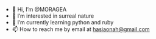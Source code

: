 - 👋 Hi, I’m @MORAGEA
- 👀 I’m interested in surreal nature
- 🌱 I’m currently learning python and ruby
- 📫 How to reach me by email at hasiaonah@gmail.com 

<!---
MORAGEA/MORAGEA is a ✨ special ✨ repository because its `README.md` (this file) appears on your GitHub profile.
You can click the Preview link to take a look at your changes.
--->

